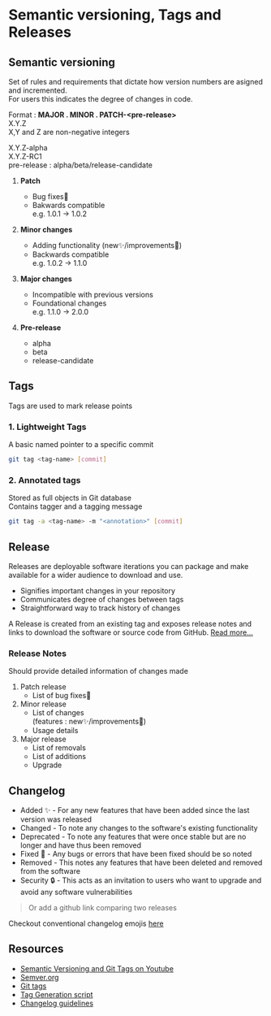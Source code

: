 # Semantic versioning, Tags and Releases

## Semantic versioning

Set of rules and requirements that dictate how version numbers are asigned and incremented.  
For users this indicates the degree of changes in code.

Format :
**MAJOR . MINOR . PATCH-\<pre-release\>**  
X.Y.Z  
X,Y and Z are non-negative integers  

X.Y.Z-alpha  
X.Y.Z-RC1  
pre-release : alpha/beta/release-candidate

1. **Patch**
    * Bug fixes:bug:
    * Bakwards compatible  
    e.g. 1.0.1 -> 1.0.2

2. **Minor changes**
    * Adding functionality (new:sparkles:/improvements:raised_hands:)
    * Backwards compatible  
    e.g. 1.0.2 -> 1.1.0
    
3. **Major changes**
    * Incompatible with previous versions
    * Foundational changes  
    e.g. 1.1.0 -> 2.0.0  
4. **Pre-release**
    * alpha
    * beta
    * release-candidate

## Tags
Tags are used to mark release points
### 1. Lightweight Tags
A basic named pointer to a specific commit
```bash
git tag <tag-name> [commit]
```
### 2. Annotated tags
Stored as full objects in Git database  
Contains tagger  and a tagging message
```bash
git tag -a <tag-name> -m "<annotation>" [commit]
```

## Release
Releases are deployable software iterations you can package and make available for a wider audience to download and use.

* Signifies important changes in your repository  
* Communicates degree of changes between tags  
* Straightforward way to track history of changes

A Release is created from an existing tag and exposes release notes and links to download the software or source code from GitHub. [Read more...](https://docs.github.com/en/repositories/releasing-projects-on-github/managing-releases-in-a-repository)
### Release Notes
Should provide detailed information of changes made
1. Patch release
    * List of bug fixes:bug:
2. Minor release
    * List of changes  
        (features : new:sparkles:/improvements:raised_hands:)
    * Usage details
3. Major release
    * List of removals
    * List of additions
    * Upgrade 

## Changelog

* Added ✨ - For any new features that have been added since the last version was released
* Changed - To note any changes to the software's existing functionality
* Deprecated - To note any features that were once stable but are no longer and have thus been removed
* Fixed 🐛 - Any bugs or errors that have been fixed should be so noted
* Removed - This notes any features that have been deleted and removed from the software
* Security 🔒 - This acts as an invitation to users who want to upgrade and avoid any software vulnerabilities
> Or add a github link comparing two releases  

Checkout conventional changelog emojis [here](https://github.com/favoloso/conventional-changelog-emoji)


## Resources 
* [Semantic Versioning and Git Tags on Youtube](https://youtu.be/4wPjo5C-v8Y)
* [Semver.org](https://semver.org/)
* [Git tags](https://git-scm.com/book/en/v2/Git-Basics-Tagging)
* [Tag Generation script](https://github.com/mikemiles86/semtag-generator)
* [Changelog guidelines](https://changelog.md/)